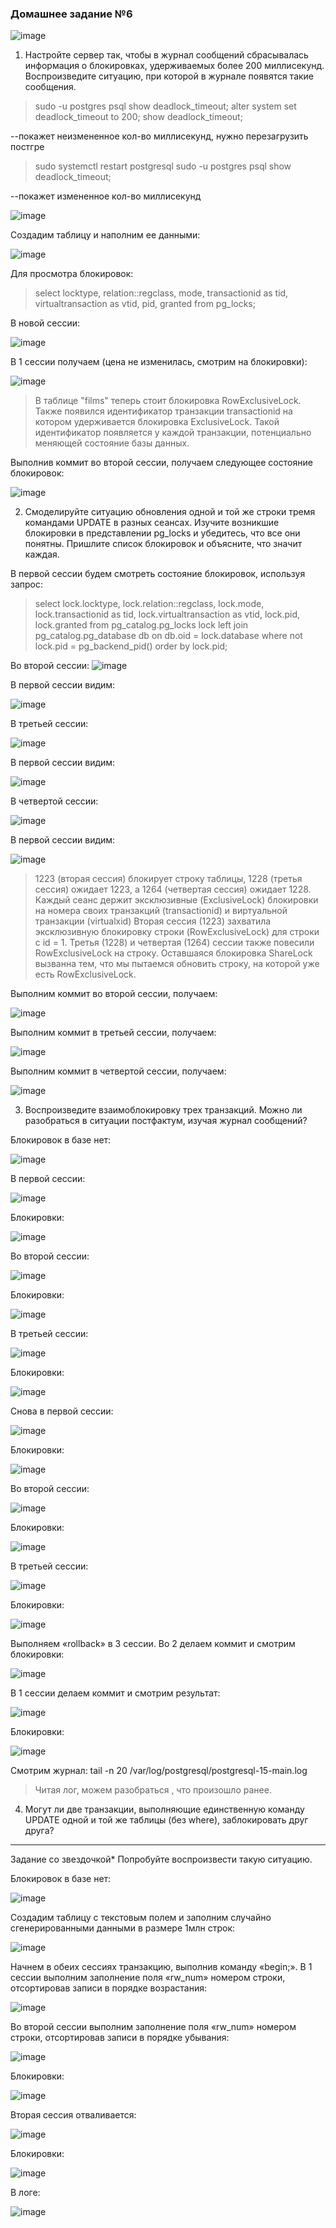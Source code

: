 ### Домашнее задание №6

![image](https://github.com/blaidex2/Postgres_Homework-6/assets/130083589/bdf4d454-bb26-471e-80d3-377a693ca0be)

 
1.	Настройте сервер так, чтобы в журнал сообщений сбрасывалась информация о блокировках, удерживаемых более 200 миллисекунд. Воспроизведите ситуацию, при которой в журнале появятся такие сообщения.
>sudo -u postgres psql
show deadlock_timeout;
alter system set deadlock_timeout to 200;
show deadlock_timeout;

--покажет неизмененное кол-во миллисекунд, нужно перезагрузить постгре
>sudo systemctl restart postgresql
sudo -u postgres psql
show deadlock_timeout;

--покажет измененное кол-во миллисекунд

![image](https://github.com/blaidex2/Postgres_Homework-6/assets/130083589/d432d767-214e-43c5-a41b-71b62900da29)

Создадим таблицу и наполним ее данными:

![image](https://github.com/blaidex2/Postgres_Homework-6/assets/130083589/8be1a371-a892-462b-8912-0aba9d105f28)

Для просмотра блокировок:

>select locktype, relation::regclass, mode, transactionid as tid, virtualtransaction as vtid, pid, granted from pg_locks;

В новой сессии:
 
 ![image](https://github.com/blaidex2/Postgres_Homework-6/assets/130083589/5766a653-db96-4167-be31-fc56984f9434)


В 1 сессии получаем (цена не изменилась, смотрим на блокировки):
 
 ![image](https://github.com/blaidex2/Postgres_Homework-6/assets/130083589/58e5bdfe-30c1-4f32-9e13-fc409b8d7367)


>В таблице "films" теперь стоит блокировка RowExclusiveLock.
Также появился идентификатор транзакции transactionid на котором удерживается блокировка ExclusiveLock.
Такой идентификатор появляется у каждой транзакции, потенциально меняющей состояние базы данных.

Выполнив коммит во второй сессии, получаем следующее состояние блокировок:

![image](https://github.com/blaidex2/Postgres_Homework-6/assets/130083589/11ca9eaa-8bc5-4fb2-8eec-e25b6c1e124f)

2.	Смоделируйте ситуацию обновления одной и той же строки тремя командами UPDATE в разных сеансах. Изучите возникшие блокировки в представлении pg_locks и убедитесь, что все они понятны. Пришлите список блокировок и объясните, что значит каждая.

В первой сессии будем смотреть состояние блокировок, используя запрос:
>select lock.locktype, lock.relation::regclass, lock.mode, lock.transactionid as tid, lock.virtualtransaction as vtid, lock.pid, lock.granted
from pg_catalog.pg_locks lock
left join pg_catalog.pg_database db on db.oid = lock.database
where not lock.pid = pg_backend_pid()
order by lock.pid;

Во второй сессии:
![image](https://github.com/blaidex2/Postgres_Homework-6/assets/130083589/58dc2f88-2e2f-461d-8df1-cdfbcc67e4ad)
 
В первой сессии видим:

![image](https://github.com/blaidex2/Postgres_Homework-6/assets/130083589/3cbe9569-0843-48a0-a5b0-d870eac4cc00)

В третьей сессии:

![image](https://github.com/blaidex2/Postgres_Homework-6/assets/130083589/460da08d-4a87-47cc-b1e8-c6be278555e7)

 
В первой сессии видим:
 
![image](https://github.com/blaidex2/Postgres_Homework-6/assets/130083589/be867e36-42dd-4b93-b2dc-ddb1f0d9c744)


В четвертой сессии:

![image](https://github.com/blaidex2/Postgres_Homework-6/assets/130083589/8841fa2b-b4d3-4782-b369-0b745c0cb702)


В первой сессии видим:

![image](https://github.com/blaidex2/Postgres_Homework-6/assets/130083589/376bf4d4-e966-4900-8cad-f8fb78dac7fa)


>1223 (вторая сессия) блокирует строку таблицы, 1228 (третья сессия) ожидает 1223, а 1264 (четвертая сессия) ожидает 1228.
Каждый сеанс держит эксклюзивные (ExclusiveLock) блокировки на номера своих транзакций (transactionid) и виртуальной транзакции (virtualxid)
Вторая сессия (1223) захватила эксклюзивную блокировку строки (RowExclusiveLock) для строки с id = 1.
Третья (1228) и четвертая (1264) сессии также повесили RowExclusiveLock на строку. 
Оставшаяся блокировка ShareLock вызванна тем, что мы пытаемся обновить строку, на которой уже есть RowExclusiveLock.


Выполним коммит во второй сессии, получаем:

![image](https://github.com/blaidex2/Postgres_Homework-6/assets/130083589/2142a9ab-87cc-4794-b7d2-ae8b0b575561)

Выполним коммит в третьей сессии, получаем:

![image](https://github.com/blaidex2/Postgres_Homework-6/assets/130083589/468e4eba-05d5-4a9c-9e0e-ad4a0475aa78)

 
Выполним коммит в четвертой сессии, получаем:

![image](https://github.com/blaidex2/Postgres_Homework-6/assets/130083589/4ffbd74d-3d30-4bee-a51c-6373f6a7dd04)



3.	Воспроизведите взаимоблокировку трех транзакций. Можно ли разобраться в ситуации постфактум, изучая журнал сообщений?

Блокировок в базе нет:

![image](https://github.com/blaidex2/Postgres_Homework-6/assets/130083589/632f8d22-d34f-46d0-88d1-9e70802e6442)


В первой сессии:

![image](https://github.com/blaidex2/Postgres_Homework-6/assets/130083589/5046dda1-892a-4d6b-ae27-49855352d079)

 
Блокировки:

![image](https://github.com/blaidex2/Postgres_Homework-6/assets/130083589/025a39e0-71d2-4a7d-b45e-49db51d1623e)

 
Во второй сессии:

![image](https://github.com/blaidex2/Postgres_Homework-6/assets/130083589/bdd7446a-ac26-425e-ae6e-b61823e093cb)

Блокировки:

![image](https://github.com/blaidex2/Postgres_Homework-6/assets/130083589/ae615a82-4b1f-4d72-9b72-e62ea93f4e05)

 
В третьей сессии:

![image](https://github.com/blaidex2/Postgres_Homework-6/assets/130083589/ac8dc342-5542-4947-b103-de98f118ca11)

 
Блокировки:

![image](https://github.com/blaidex2/Postgres_Homework-6/assets/130083589/6da922a4-2ec6-4531-94c9-468f3ee1acba)

 
Снова в первой сессии:

![image](https://github.com/blaidex2/Postgres_Homework-6/assets/130083589/85f1be05-8a32-4a7a-915b-72c1d8aeb149)

 
Блокировки:

![image](https://github.com/blaidex2/Postgres_Homework-6/assets/130083589/28f92ada-ecb0-4d77-b9e3-705d044cd6c7)

 
Во второй сессии:

![image](https://github.com/blaidex2/Postgres_Homework-6/assets/130083589/7e70bcc8-6b62-476e-b6a2-60b63b35ffc0)


Блокировки:

![image](https://github.com/blaidex2/Postgres_Homework-6/assets/130083589/24c99c2e-e2a3-4432-aeca-6fe0c7568c0e)


В третьей сессии:

![image](https://github.com/blaidex2/Postgres_Homework-6/assets/130083589/cc7f1722-49b3-41a0-8dbb-4521864300f7)

 
Блокировки:

![image](https://github.com/blaidex2/Postgres_Homework-6/assets/130083589/397752ea-851e-46cd-90de-bd7a5bdf50cd)

 
Выполняем «rollback» в 3 сессии.
Во 2 делаем коммит и смотрим блокировки:

![image](https://github.com/blaidex2/Postgres_Homework-6/assets/130083589/fea49a31-73cf-424e-9cfd-88973403592a)

 
В 1 сессии делаем коммит и смотрим результат:

![image](https://github.com/blaidex2/Postgres_Homework-6/assets/130083589/38310a3b-31a7-4ec5-aa20-d88026d43ba6)

 
Блокировки:

![image](https://github.com/blaidex2/Postgres_Homework-6/assets/130083589/b53d0022-0b78-42b9-9d61-250b05808b28)

 
Смотрим журнал:
tail -n 20 /var/log/postgresql/postgresql-15-main.log


 
> Читая лог, можем разобраться , что произошло ранее.

4.	Могут ли две транзакции, выполняющие единственную команду UPDATE одной и той же таблицы (без where), заблокировать друг друга?
________________________________________
Задание со звездочкой*
Попробуйте воспроизвести такую ситуацию.

Блокировок в базе нет:

![image](https://github.com/blaidex2/Postgres_Homework-6/assets/130083589/4a806feb-56c9-47d8-a984-6c5649ff8dff)

 
Создадим таблицу с текстовым полем и заполним случайно сгенерированными данными в размере 1млн строк:

![image](https://github.com/blaidex2/Postgres_Homework-6/assets/130083589/3ddd27d7-4c90-4505-a081-31a8a5ad5d1e)

 
Начнем в обеих сессиях транзакцию, выполнив команду «begin;».
В 1 сессии выполним заполнение поля «rw_num» номером строки, отсортировав записи в порядке возрастания:

![image](https://github.com/blaidex2/Postgres_Homework-6/assets/130083589/1c8528fd-0853-495d-9c21-4bee17e9c3e4)


Во второй сессии выполним заполнение поля «rw_num» номером строки, отсортировав записи в порядке убывания:

![image](https://github.com/blaidex2/Postgres_Homework-6/assets/130083589/64975bf3-eb0c-410d-af87-4c27f50d5d27)


Блокировки:

![image](https://github.com/blaidex2/Postgres_Homework-6/assets/130083589/4f7ec077-d106-42b2-a09b-8be2af2e6b0d)

 
Вторая сессия отваливается:

![image](https://github.com/blaidex2/Postgres_Homework-6/assets/130083589/f27c1b07-f1cf-4d2e-82c4-3890a7badd89)

 
Блокировки:

![image](https://github.com/blaidex2/Postgres_Homework-6/assets/130083589/54117ce4-a66a-4bc2-a990-527e693f376f)

 
В логе:

![image](https://github.com/blaidex2/Postgres_Homework-6/assets/130083589/b7dd509b-8095-4711-9bac-d0c6bb0e5080)

 




